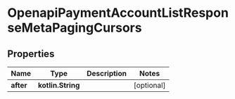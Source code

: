 
# OpenapiPaymentAccountListResponseMetaPagingCursors

## Properties
Name | Type | Description | Notes
------------ | ------------- | ------------- | -------------
**after** | **kotlin.String** |  |  [optional]




